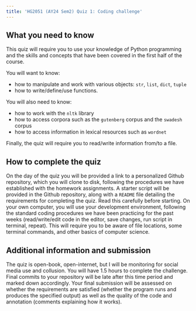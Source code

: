 ```yaml
---
title: 'HG2051 (AY24 Sem2) Quiz 1: Coding challenge'
---
```


## What you need to know

This quiz will require you to use your knowledge of Python programming and the
skills and concepts that have been covered in the first half of the course.

You will want to know:

 - how to manipulate and work with various objects: `str`, `list`, `dict`, `tuple`
 - how to write/define/use functions.

You will also need to know:

 - how to work with the `nltk` library
 - how to access corpora such as the `gutenberg` corpus and the `swadesh` corpus
 - how to access information in lexical resources such as `wordnet`

Finally, the quiz will require you to read/write information from/to a file.

## How to complete the quiz

On the day of the quiz you will be provided a link to a personalized Github
repository, which you will clone to disk, following the procedures we have
established with the homework assignments. A starter script will be provided in
the Github repository, along with a `README` file detailing the requirements for
completing the quiz. Read this carefully before starting. On your own computer,
you will use your development environment, following the standard coding procedures
we have been practicing for the past weeks (read/write/edit code in the editor,
save changes, run script in terminal, repeat). This will require you to be aware
of file locations, some terminal commands, and other basics of computer science.

## Additional information and submission

The quiz is open-book, open-internet, but I will be monitoring for social media
use and collusion. You will have 1.5 hours to complete the challenge. Final
commits to your repository will be late after this time period and marked down
accordingly. Your final submission will be assessed on whether the requirements
are satisfied (whether the program runs and produces the specified output) as
well as the quality of the code and annotation (comments explaining how it works).

